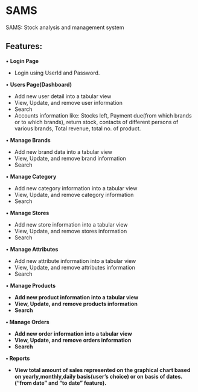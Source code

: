 # SAMS
SAMS: Stock analysis and management system  
  

## Features:  

•	<b>Login Page</b>  
  * Login using UserId and Password.  
  
•	<b>Users Page(Dashboard)</b>  
  * Add new user detail into a tabular view  
  * View, Update, and remove user information  
  * Search  
  * Accounts information like: Stocks left, Payment due(from which brands or to which brands), return stock, contacts of different persons of various brands, Total revenue, total no. of  product.  
  
•	<b>Manage Brands</b>  
  *	Add new brand data into a tabular view  
  *	View, Update, and remove brand information  
  *	Search  
  
•	<b>Manage Category</b>  
  *	Add new category information into a tabular view  
  *	 View, Update, and remove category information  
  *	Search  
  
•	<b>Manage Stores</b>  
  *	Add new store information into a tabular view  
  *	View, Update, and remove stores information  
  *	Search  
  
•	<b>Manage Attributes</b>  
  *	Add new attribute information into a tabular view  
  *	View, Update, and remove attributes information  
  *	Search  
  
•	<b>Manage Products<b>  
  *	Add new product information into a tabular view  
  *	View, Update, and remove products information  
  *	Search  
  
•	<b>Manage Orders</b>  
  *	Add new order information into a tabular view  
  *	View, Update, and remove orders information  
  *	Search  
  
•	<b>Reports</b>  
  *	View total amount of sales represented on the graphical chart based on yearly,monthly,daily basis(user’s choice) or on basis of dates.(“from date” and “to date” feature).  
  
